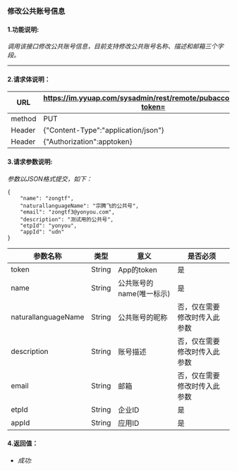 ### 修改公共账号信息

#### 1.功能说明:
*调用该接口修改公共账号信息，目前支持修改公共账号名称、描述和邮箱三个字段。*
***

#### 2.请求体说明：


|URL|https://im.yyuap.com/sysadmin/rest/remote/pubaccount/alert?token=|
|----|----|
|method|PUT|
|Header|{"Content-Type":"application/json"}|
|Header|{"Authorization":apptoken}|


#### 3.请求参数说明:

*参数以JSON格式提交，如下：*

	{
		"name": "zongtf",
		"naturallanguageName": "宗腾飞的公共号",
		"email": "zongtf3@yonyou.com",
		"description": "测试用的公共号",
		"etpId": "yonyou",
		"appId": "udn"
	}

|参数名称|类型|意义|是否必须|
|----|----|----|----|
|token|String|App的token|是|
|name|String|公共账号的name(唯一标示)|是|
|naturallanguageName|String|公共账号的昵称|否，仅在需要修改时传入此参数|
|description|String|账号描述|否，仅在需要修改时传入此参数|
|email|String|邮箱|否，仅在需要修改时传入此参数|
|etpId|String|企业ID|是|
|appId|String|应用ID|是|

#### 4.返回值：

- *成功:*
